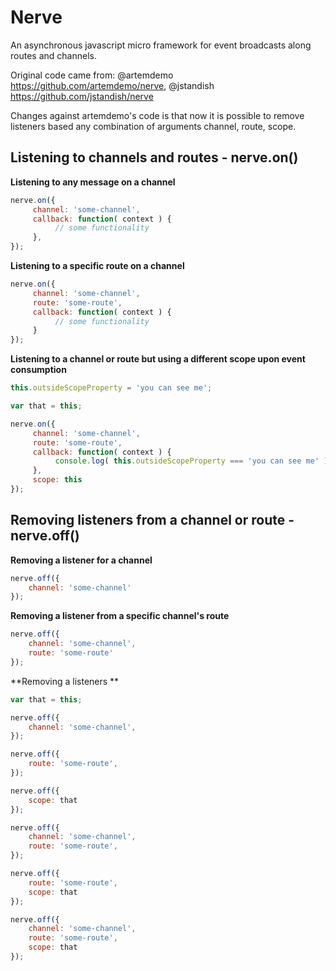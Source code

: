 # Nerve

An asynchronous javascript micro framework for event broadcasts along routes and channels.

Original code came from: 
@artemdemo https://github.com/artemdemo/nerve, @jstandish https://github.com/jstandish/nerve

Changes against artemdemo's code is that now it is possible to remove listeners 
based any combination of arguments channel, route, scope.

## Listening to channels and routes - nerve.on()

**Listening to any message on a channel**
```javascript
nerve.on({
     channel: 'some-channel',
     callback: function( context ) {
          // some functionality
     },
});
```

**Listening to a specific route on a channel**
```javascript
nerve.on({
     channel: 'some-channel',
     route: 'some-route',
     callback: function( context ) {
          // some functionality
     }
});
```

**Listening to a channel or route but using a different scope upon event consumption**
```javascript
this.outsideScopeProperty = 'you can see me';

var that = this;

nerve.on({
     channel: 'some-channel',
     route: 'some-route',
     callback: function( context ) {
          console.log( this.outsideScopeProperty === 'you can see me' );
     },
     scope: this
});
```

## Removing listeners from a channel or route - nerve.off()

**Removing a listener for a channel**
```javascript
nerve.off({
    channel: 'some-channel'
});
```

**Removing a listener from a specific channel's route**
```javascript
nerve.off({
    channel: 'some-channel',
    route: 'some-route'
});
```


**Removing a listeners **
```javascript
var that = this;

nerve.off({
    channel: 'some-channel',
});

nerve.off({
    route: 'some-route',
});

nerve.off({
    scope: that
});

nerve.off({
    channel: 'some-channel',
    route: 'some-route',
});

nerve.off({
    route: 'some-route',
    scope: that
});

nerve.off({
    channel: 'some-channel',
    route: 'some-route',
    scope: that
});
```
